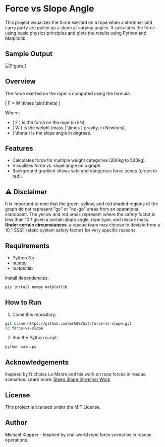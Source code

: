 # Force vs Slope Angle

This project visualizes the force exerted on a rope when a stretcher and carry party are pulled up a slope at varying angles. It calculates the force using basic physics principles and plots the results using Python and Matplotlib.

## Sample Output
![Figure_1](https://github.com/user-attachments/assets/b1186ca1-f60a-4f2d-88e6-fda0f8387816)

## Overview
The force exerted on the rope is computed using the formula:

\[ F = W \times \sin(\theta) \]

Where:
- \( F \) is the force on the rope (in kN),
- \( W \) is the weight (mass \( \times \) gravity, in Newtons),
- \( \theta \) is the slope angle in degrees.

## Features
- Calculates force for multiple weight categories (200kg to 520kg).
- Visualizes force vs. slope angle on a graph.
- Background gradient shows safe and dangerous force zones (green to red).

## ⚠️ Disclaimer
It is important to note that the green, yellow, and red shaded regions of the graph do not represent "go" or "no-go" areas from an operational standpoint. The yellow and red areas represent where the safety factor is less than 10:1 given a certain slope angle, rope type, and rescue mass. **Under certain circumstances**, a rescue team may choose to deviate from a 10:1 SSSF (static system safety factor) for very specific reasons.



## Requirements
- Python 3.x
- numpy
- matplotlib

Install dependencies:
```bash
pip install numpy matplotlib
```

## How to Run
1. Clone this repository:
```bash
git clone https://github.com/mrk007Git/force-vs-slope.git
cd force-vs-slope
```

2. Run the Python script:
```bash
python main.py

```

## Acknowledgements
Inspired by Nicholas Le Maitre and his work on rope forces in rescue scenarios.
Learn more: [Steep Slope Stretcher Work](https://sites.google.com/site/mcsasearchandrescue/rescue-skills/technical/2---intermediate/steep-slope-stretcher-work)


## License
This project is licensed under the MIT License.

## Author
Michael Klopper - Inspired by real-world rope force scenarios in rescue operations.
